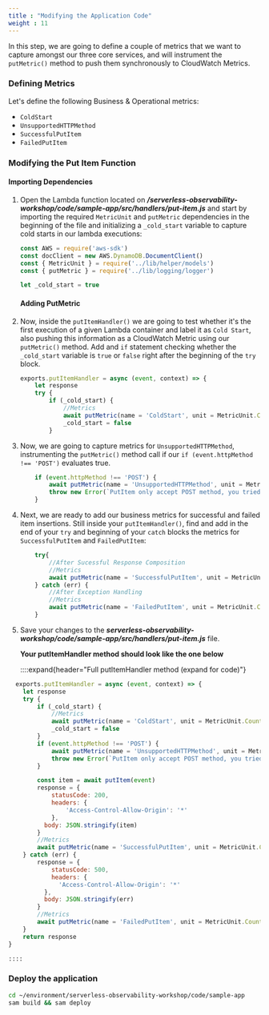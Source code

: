 ```yaml
---
title : "Modifying the Application Code"
weight : 11
---
```


In this step, we are going to define a couple of metrics that we want to capture amongst our three core services, and will instrument the `putMetric()` method to push them synchronously to CloudWatch Metrics.

### Defining Metrics

Let's define the following Business & Operational metrics:
- `ColdStart`
- `UnsupportedHTTPMethod`
- `SuccessfulPutItem`
- `FailedPutItem`

### Modifying the Put Item Function

#### Importing Dependencies

1. Open the Lambda function located on ***/serverless-observability-workshop/code/sample-app/src/handlers/put-item.js*** and start by importing the required `MetricUnit` and `putMetric` dependencies in the beginning of the file and initializing a `_cold_start` variable to capture cold starts in our lambda executions:

    ```javascript
    const AWS = require('aws-sdk')
    const docClient = new AWS.DynamoDB.DocumentClient()
    const { MetricUnit } = require('../lib/helper/models')
    const { putMetric } = require('../lib/logging/logger')

    let _cold_start = true
    ```

    #### Adding PutMetric

1. Now, inside the `putItemHandler()` we are going to test whether it's the first execution of a given Lambda container and label it as `Cold Start`, also pushing this information as a CloudWatch Metric using our `putMetric()` method. Add and `if` statement checking whether the `_cold_start` variable is `true` or `false` right after the beginning of the `try` block.

    ```javascript
    exports.putItemHandler = async (event, context) => {
        let response
        try {
            if (_cold_start) {
                //Metrics
                await putMetric(name = 'ColdStart', unit = MetricUnit.Count, value = 1, { service: 'item_service', function_name: context.functionName })
                _cold_start = false
            }
    ```

1. Now, we are going to capture metrics for `UnsupportedHTTPMethod`, instrumenting the `putMetric()` method call if our `if (event.httpMethod !== 'POST')` evaluates true.

    ```javascript
        if (event.httpMethod !== 'POST') {
            await putMetric(name = 'UnsupportedHTTPMethod', unit = MetricUnit.Count, value = 1, { service: 'item_service', operation: 'put-item' })
            throw new Error(`PutItem only accept POST method, you tried: ${event.httpMethod}`)
        }

    ```

1. Next, we are ready to add our business metrics for successful and failed item insertions. Still inside your `putItemHandler()`, find and add in the end of your `try` and beginning of your `catch` blocks the metrics for `SuccessfulPutItem` and `FailedPutItem`:

    ```javascript
        try{
            //After Sucessful Response Composition
            //Metrics
            await putMetric(name = 'SuccessfulPutItem', unit = MetricUnit.Count, value = 1, { service: 'item_service', operation: 'put-item' })
        } catch (err) {
            //After Exception Handling
            //Metrics
            await putMetric(name = 'FailedPutItem', unit = MetricUnit.Count, value = 1, { service: 'item_service', operation: 'put-item' })
        }
    ```

1. Save your changes to the ***serverless-observability-workshop/code/sample-app/src/handlers/put-item.js*** file.

    **Your putItemHandler method should look like the one below**

    ::::expand{header="Full putItemHandler method (expand for code)"}
  ```javascript
    exports.putItemHandler = async (event, context) => {
      let response
      try {
          if (_cold_start) {
              //Metrics
              await putMetric(name = 'ColdStart', unit = MetricUnit.Count, value = 1, { service: 'item_service', function_name: context.functionName })
              _cold_start = false
          }
          if (event.httpMethod !== 'POST') {
              await putMetric(name = 'UnsupportedHTTPMethod', unit = MetricUnit.Count, value = 1, { service: 'item_service', operation: 'put-item' })
              throw new Error(`PutItem only accept POST method, you tried: ${event.httpMethod}`)
          }

          const item = await putItem(event)
          response = {
              statusCode: 200,
              headers: {
                  'Access-Control-Allow-Origin': '*'
              },
            body: JSON.stringify(item)
          }
          //Metrics
          await putMetric(name = 'SuccessfulPutItem', unit = MetricUnit.Count, value = 1, { service: 'item_service', operation: 'put-item' })
      } catch (err) {
          response = {
              statusCode: 500,
              headers: {
                'Access-Control-Allow-Origin': '*'
            },
            body: JSON.stringify(err)
          }
          //Metrics
          await putMetric(name = 'FailedPutItem', unit = MetricUnit.Count, value = 1, { service: 'item_service', operation: 'put-item' })
      }
      return response
  }
  ```
    ::::

### Deploy the application

```sh
cd ~/environment/serverless-observability-workshop/code/sample-app
sam build && sam deploy
```
